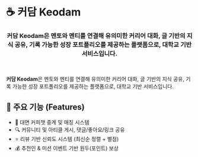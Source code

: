 
# ☕️ 커담 Keodam


<h3 align='center'>커담 Keodam은 멘토와 멘티를 연결해 유의미한 커리어 대화, 글 기반의 지식 공유, 기록 가능한 성장 포트폴리오를 제공하는 플랫폼으로, 대학교 기반 서비스입니다.</h3>

<br/>

**커담 Keodam**은 멘토와 멘티를 연결해 유의미한 커리어 대화, 글 기반의 지식 공유, 기록 가능한 성장 포트폴리오를 제공하는 플랫폼으로, 대학교 기반 서비스입니다.


## 🚀 주요 기능 (Features)

- 💬 대면 커피챗 중계 및 매칭 시스템
- 🔍 커뮤니티 및 아티클 게시, 댓글/좋아요/링크 공유
- ⭐️ 리뷰 기반 신뢰도 시스템 (최신순 정렬 + 별점)
- 💰 추천인 & 미션 이벤트 기반 원두(포인트) 보상
